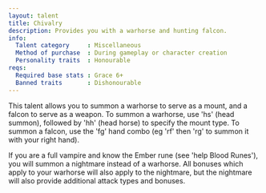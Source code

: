 ```yaml
---
layout: talent
title: Chivalry
description: Provides you with a warhorse and hunting falcon.
info:
  Talent category     : Miscellaneous
  Method of purchase  : During gameplay or character creation
  Personality traits  : Honourable
reqs:
  Required base stats : Grace 6+
  Banned traits       : Dishonourable
---
```


This talent allows you to summon a warhorse to serve as a mount, and a falcon
to serve as a weapon.  To summon a warhorse, use 'hs' (head summon), followed
by 'hh' (head horse) to specify the mount type.  To summon a falcon, use the
'fg' hand combo (eg 'rf' then 'rg' to summon it with your right hand).

If you are a full vampire and know the Ember rune (see 'help Blood Runes'), you
will summon a nightmare instead of a warhorse.  All bonuses which apply to your
warhorse will also apply to the nightmare, but the nightmare will also provide
additional attack types and bonuses.
